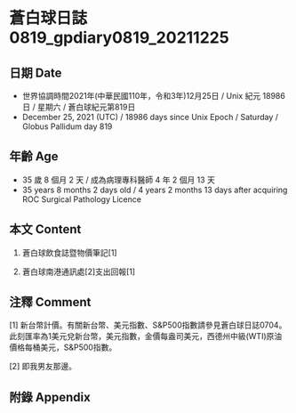 [_metadata_:encoding]: - "utf-8"
[_metadata_:language]: - "zh-Hant-TW"
[_metadata_:fileformat]: - "markdown"
[_metadata_:MIME_type]: - "text/plain"
[_metadata_:markdown_version]: - "commonmark version 0.30"
[_metadata_:markdown_spec]: - "https://spec.commonmark.org/0.30/"

# 蒼白球日誌0819_gpdiary0819_20211225 #

## 日期 Date ##

* 世界協調時間2021年(中華民國110年，令和3年)12月25日 / Unix 紀元 18986 日 / 星期六 / 蒼白球紀元第819日
* December 25, 2021 (UTC) / 18986 days since Unix Epoch / Saturday / Globus Pallidum day 819

## 年齡 Age ##

* 35 歲 8 個月 2 天 / 成為病理專科醫師 4 年 2 個月 13 天
* 35 years 8 months 2 days old / 4 years 2 months 13 days after acquiring ROC Surgical Pathology Licence

## 本文 Content ##

1. 蒼白球飲食誌暨物價筆記[1]

    
2. 蒼白球南港通訊處[2]支出回報[1]

    

## 注釋 Comment ##

[1] 新台幣計價。有關新台幣、美元指數、S&P500指數請參見蒼白球日誌0704。此刻匯率為1美元兌新台幣，美元指數，金價每盎司美元，西德州中級(WTI)原油價格每桶美元，S&P500指數。


[2] 即我男友那邊。



## 附錄 Appendix ##

